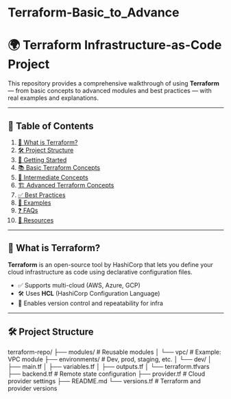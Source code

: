 # Terraform-Basic_to_Advance
# 🌍 Terraform Infrastructure-as-Code Project

This repository provides a comprehensive walkthrough of using **Terraform** — from basic concepts to advanced modules and best practices — with real examples and explanations.

---

## 📌 Table of Contents

1. [🔰 What is Terraform?](#-what-is-terraform)
2. [🛠 Project Structure](#-project-structure)
3. [🚀 Getting Started](#-getting-started)
4. [📚 Basic Terraform Concepts](#-basic-terraform-concepts)
5. [🔁 Intermediate Concepts](#-intermediate-concepts)
6. [🏗️ Advanced Terraform Concepts](#-advanced-terraform-concepts)
7. [✅ Best Practices](#-best-practices)
8. [🧪 Examples](#-examples)
9. [❓ FAQs](#-faqs)
10. [📎 Resources](#-resources)

---

## 🔰 What is Terraform?

**Terraform** is an open-source tool by HashiCorp that lets you define your cloud infrastructure as code using declarative configuration files.

- ✅ Supports multi-cloud (AWS, Azure, GCP)
- 🛠 Uses **HCL** (HashiCorp Configuration Language)
- 🌱 Enables version control and repeatability for infra

---

## 🛠 Project Structure

terraform-repo/
├── modules/ # Reusable modules
│ └── vpc/ # Example: VPC module
├── environments/ # Dev, prod, staging, etc.
│ └── dev/
│ ├── main.tf
│ ├── variables.tf
│ ├── outputs.tf
│ └── terraform.tfvars
├── backend.tf # Remote state configuration
├── provider.tf # Cloud provider settings
├── README.md
└── versions.tf # Terraform and provider versions

